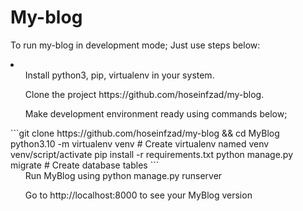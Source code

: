 # My-blog
To run my-blog in development mode; Just use steps below:
<li>
      <ol>Install python3, pip, virtualenv in your system.</ol>
      <ol>Clone the project https://github.com/hoseinfzad/my-blog.</ol>
      <ol>Make development environment ready using commands below;</ol>
            ```git clone https://github.com/hoseinfzad/my-blog && cd MyBlog
            python3.10 -m virtualenv venv  # Create virtualenv named venv
            venv/script/activate
            pip install -r requirements.txt
            python manage.py migrate  # Create database tables
            ```
      <ol>Run MyBlog using python manage.py runserver</ol>
      <ol>Go to http://localhost:8000 to see your MyBlog version</ol>
      
</li>
